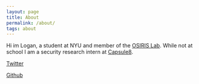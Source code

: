 ```yaml
---
layout: page
title: About
permalink: /about/
tags: about
---
```

Hi im Logan, a student at NYU and member of the [OSIRIS Lab](https://www.osiris.cyber.nyu.edu/). While not at school I am a security research intern at [Capsule8](https://capsule8.com/).

[Twitter](https://twitter.com/logsemenuk)

[Github](https://github.com/lsemenuk)